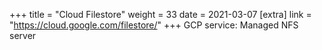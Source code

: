 +++
title = "Cloud Filestore"
weight = 33
date = 2021-03-07
[extra]
link = "https://cloud.google.com/filestore/"
+++
GCP service: Managed NFS server


